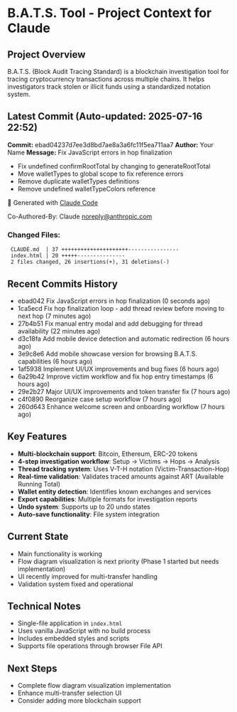 # B.A.T.S. Tool - Project Context for Claude

## Project Overview
B.A.T.S. (Block Audit Tracing Standard) is a blockchain investigation tool for tracing cryptocurrency transactions across multiple chains. It helps investigators track stolen or illicit funds using a standardized notation system.

## Latest Commit (Auto-updated: 2025-07-16 22:52)

**Commit:** ebad04237d7ee3d8bd7ae8a3a6fc11f5ea711aa7
**Author:** Your Name
**Message:** Fix JavaScript errors in hop finalization

- Fix undefined confirmRootTotal by changing to generateRootTotal
- Move walletTypes to global scope to fix reference errors
- Remove duplicate walletTypes definitions
- Remove undefined walletTypeColors reference

🤖 Generated with [Claude Code](https://claude.ai/code)

Co-Authored-By: Claude <noreply@anthropic.com>

### Changed Files:
```
 CLAUDE.md  | 37 +++++++++++++++++++++----------------
 index.html | 20 +++++---------------
 2 files changed, 26 insertions(+), 31 deletions(-)
```

## Recent Commits History

- ebad042 Fix JavaScript errors in hop finalization (0 seconds ago)
- 1ca5ecd Fix hop finalization loop - add thread review before moving to next hop (7 minutes ago)
- 27b4b51 Fix manual entry modal and add debugging for thread availability (22 minutes ago)
- d3c18fa Add mobile device detection and automatic redirection (6 hours ago)
- 3e9c8e6 Add mobile showcase version for browsing B.A.T.S. capabilities (6 hours ago)
- 1af5938 Implement UI/UX improvements and bug fixes (6 hours ago)
- 6a29b42 Improve victim workflow and fix hop entry timestamps (6 hours ago)
- 29e2b27 Major UI/UX improvements and token transfer fix (7 hours ago)
- c4f0890 Reorganize case setup workflow (7 hours ago)
- 260d643 Enhance welcome screen and onboarding workflow (7 hours ago)

## Key Features
- **Multi-blockchain support**: Bitcoin, Ethereum, ERC-20 tokens
- **4-step investigation workflow**: Setup → Victims → Hops → Analysis
- **Thread tracking system**: Uses V-T-H notation (Victim-Transaction-Hop)
- **Real-time validation**: Validates traced amounts against ART (Available Running Total)
- **Wallet entity detection**: Identifies known exchanges and services
- **Export capabilities**: Multiple formats for investigation reports
- **Undo system**: Supports up to 20 undo states
- **Auto-save functionality**: File system integration

## Current State
- Main functionality is working
- Flow diagram visualization is next priority (Phase 1 started but needs implementation)
- UI recently improved for multi-transfer handling
- Validation system fixed and operational

## Technical Notes
- Single-file application in `index.html`
- Uses vanilla JavaScript with no build process
- Includes embedded styles and scripts
- Supports file operations through browser File API

## Next Steps
- Complete flow diagram visualization implementation
- Enhance multi-transfer selection UI
- Consider adding more blockchain support
